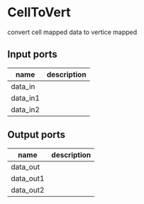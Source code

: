 CellToVert
==========
convert cell mapped data to vertice mapped

Input ports
-----------
|name|description|
|-|-|
|data_in||
|data_in1||
|data_in2||

Output ports
------------
|name|description|
|-|-|
|data_out||
|data_out1||
|data_out2||
